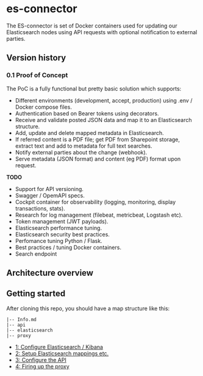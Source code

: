 # es-connector
The ES-connector is set of Docker containers used for updating our Elasticsearch nodes using API requests with optional notification to external parties.

## Version history

### 0.1 Proof of Concept
The PoC is a fully functional but pretty basic solution which supports:

- Different environments (development, accept, production) using .env / Docker compose files.
- Authentication based on Bearer tokens using decorators.
- Receive and validate posted JSON data and map it to an Elasticsearch structure.
- Add, update and delete mapped metadata in Elasticsearch.
- If referred content is a PDF file; get PDF from Sharepoint storage, extract text and add to metadata for full text searches.
- Notify external parties about the change (webhook).
- Serve metadata (JSON format) and content (eg PDF) format upon request.

**TODO**

- Support for API versioning.
- Swagger / OpemAPI specs.
- Cockpit container for observability (logging, monitoring, display transactions, stats).
- Research for log management (filebeat, metricbeat, Logstash etc).
- Token management (JWT payloads).
- Elasticsearch performance tuning.
- Elasticsearch security best practices.
- Perfomance tuning Python / Flask.
- Best practices / tuning Docker containers.
- Search endpoint

## Architecture overview

## Getting started
After cloning this repo, you should have a map structure like this:

```
|-- Info.md
|-- api
|-- elasticsearch
|-- proxy
```

- [1: Configure Elasticsearch / Kibana](https://github.com/ProvincieZeeland/es-connector/wiki/1:-Configure-Elasticsearch--&-Kibana-nodes)
- [2: Setup Elasticsearch mappings etc.](https://github.com/ProvincieZeeland/es-connector/wiki/2:-Setup-Elasticsearch-mappings-etc.)
- [3: Configure the API](https://github.com/ProvincieZeeland/es-connector/wiki/3:-Configure-the-API)
- [4: Firing up the proxy](https://github.com/ProvincieZeeland/es-connector/wiki/4:-Firing-up-the-proxy)


